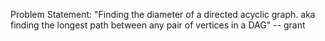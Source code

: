 Problem Statement:
"Finding the diameter of a directed acyclic graph. aka finding the longest path between any pair of vertices in a DAG" -- grant
